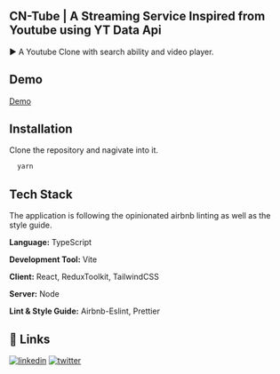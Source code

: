 ## CN-Tube | A Streaming Service Inspired from Youtube using YT Data Api

▶️ A Youtube Clone with search ability and video player.

## Demo

[Demo](https://lighthearted-griffin-2b9185.netlify.app/)

## Installation

Clone the repository and nagivate into it.

```bash
  yarn
```

## Tech Stack

The application is following the opinionated airbnb linting as well as the style guide.

**Language:** TypeScript

**Development Tool:** Vite

**Client:** React, ReduxToolkit, TailwindCSS

**Server:** Node

**Lint & Style Guide:** Airbnb-Eslint, Prettier

## 🔗 Links

[![linkedin](https://img.shields.io/badge/linkedin-0A66C2?style=for-the-badge&logo=linkedin&logoColor=white)](https://www.linkedin.com/in/connectwithnoor/)
[![twitter](https://img.shields.io/badge/twitter-1DA1F2?style=for-the-badge&logo=twitter&logoColor=white)](https://twitter.com/ConnectWithNoor)
